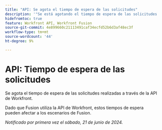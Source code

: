 ```yaml
---
title: "API: Se agota el tiempo de espera de las solicitudes"
description: '"Se está agotando el tiempo de espera de las solicitudes realizadas a través de la API de Workfront".'
hidefromtoc: true
feature: Workfront API, Workfront Fusion
source-git-commit: 4e899660c21113491caf34ecfd52b6d3af48ec3f
workflow-type: tm+mt
source-wordcount: '44'
ht-degree: 9%

---
```



# API: Tiempo de espera de las solicitudes

Se agota el tiempo de espera de las solicitudes realizadas a través de la API de Workfront.

Dado que Fusion utiliza la API de Workfront, estos tiempos de espera pueden afectar a los escenarios de Fusion.

_Notificado por primera vez el sábado, 21 de junio de 2024._
